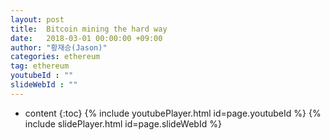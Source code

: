 ```yaml
---
layout: post
title:  Bitcoin mining the hard way
date:   2018-03-01 00:00:00 +09:00
author: "황재승(Jason)"
categories: ethereum
tag: ethereum
youtubeId : ""
slideWebId : ""
---
```

* content
{:toc}
{% include youtubePlayer.html id=page.youtubeId %}
{% include slidePlayer.html id=page.slideWebId %}

